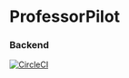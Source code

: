 # ProfessorPilot
### Backend
[![CircleCI](https://dl.circleci.com/status-badge/img/gh/purdueschmidt/ProfessorPilot/tree/main.svg?style=shield)](https://dl.circleci.com/status-badge/redirect/gh/purdueschmidt/ProfessorPilot/tree/main)